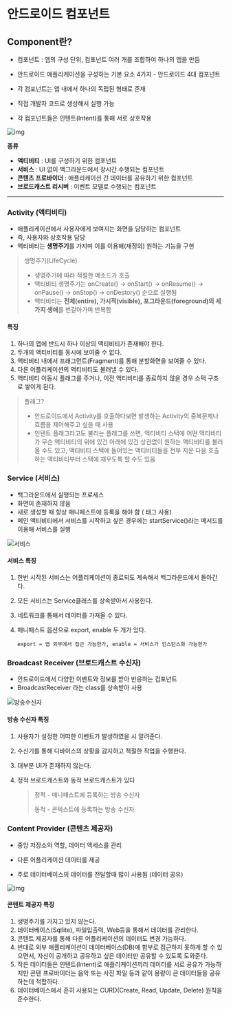 # 안드로이드 컴포넌트



## Component란?

- 컴포넌트 : 앱의 구성 단위, 컴포넌트 여러 개를 조합하여 하나의 앱을 만듬
- 안드로이드 애플리케이션을 구성하는 기본 요소 4가지 - 안드로이드 4대 컴포넌트

- 각 컴포넌트는 앱 내에서 하나의 독립된 형태로 존재
- 직접 개발자 코드로 생성해서 실행 가능
- 각 컴포넌트들은 인텐트(Intent)를 통해 서로 상호작용

![img](https://velog.velcdn.com/images%2Fjojo_devstory%2Fpost%2F9138556b-4a4c-4c48-a6dc-c9abc34e9b46%2F%EC%8A%A4%ED%81%AC%EB%A6%B0%EC%83%B7%202020-03-06%20%EC%98%A4%EC%A0%84%2011.51.43.png)



**종류**

- **액티비티** : UI를 구성하기 위한 컴포넌트
- **서비스** : UI 없이 백그라운드에서 장시간 수행되는 컴포넌트
- **콘텐츠 프로바이더** : 애플리케이션 간 데이터를 공유하기 위한 컴포넌트
- **브로드캐스트 리시버** : 이벤트 모델로 수행되는 컴포넌트





------





### Activity (액티비티)

- 애플리케이션에서 사용자에게 보여지는 화면을 담당하는 컴포넌트
- 즉, 사용자와 상호작용 담당
- 액티비티는 **생명주기**를 가지며 이를 이용해(재정의) 원하는 기능을 구현

> 생명주기(LifeCycle)
>
> - 생명주기에 따라 적절한 메소드가 호출
> - 액티비티 생명주기는 onCreate() -> onStart() -> onResume() -> onPause() -> onStop() -> onDestory() 순으로 실행됨
> - 액티비티는 **전체(entire), 가시적(visible), 포그라운드(foreground)의 세 가지 생애**를 번갈아가며 반복함



#### 특징

1. 하나의 앱에 반드시 하나 이상의 액티비티가 존재해야 한다.
2. 두개의 액티비티를 동시에 보여줄 수 없다.
3. 액티비티 내에서 프래그먼트(Fragment)를 통해 분할화면을 보여줄 수 있다.
4. 다른 어플리케이션의 액티비티도 불러낼 수 있다.
5. 액티비티 이동시 플래그를 주거나, 이전 액티비티를 종료하지 않을 경우 스택 구조로 쌓이게 된다.

> 플래그?
>
> - 안드로이드에서 Activity를 호출하다보면 발생하는 Activity의 중복문제나 흐름을 제어해주고 싶을 때 사용
> - 인텐트 플래그라고도 불리는 플래그를 쓰면, 액티비티 스택에 어떤 액티비티가 무슨 액티비티의 위에 있건 아래에 있건 상관없이 원하는 액티비티를 불러올 수도 있고, 액티비티 스택에 들어있는 액티비티들을 전부 지운 다음 호출하는 액티비티부터 스택에 채우도록 할 수도 있음







### Service (서비스)

- 백그라운드에서 실행되는 프로세스
- 화면이 존재하지 않음
- 새로 생성할 때 항상 매니페스트에 등록을 해야 함 ( <service>태그 사용)
- 메인 액티비티에서 서비스를 시작하고 싶은 경우에는 startService()라는 메서드를 이용해 서비스를 실행

![서비스](https://t1.daumcdn.net/cfile/tistory/992373415B47285725)

#### 서비스 특징

1. 한번 시작된 서비스는 어플리케이션이 종료되도 계속해서 백그라운드에서 돌아간다.

2. 모든 서비스는 Service클래스를 상속받아서 사용한다.

3. 네트워크를 통해서 데이터를 가져올 수 있다.

4. 매니패스트 옵션으로 export, enable 두 개가 있다.

   ```export = 앱 외부에서 접근 가능한가, enable = 서비스가 인스턴스화 가능한가```







### Broadcast Receiver (브로드캐스트 수신자)

- 안드로이드에서 다양한 이벤트와 정보를 받아 반응하는 컴포넌트
- BroadcastReceiver 라는 class를 상속받아 사용

![방송수신자](https://t1.daumcdn.net/cfile/tistory/99B88D365B47328619)

#### 방송 수신자 특징

1. 사용자가 설정한 어떠한 이벤트가 발생하였을 시 알려준다.

2. 수신기를 통해 디바이스의 상황을 감지하고 적절한 작업을 수행한다.

3. 대부분 UI가 존재하지 않는다.

4. 정적 브로드캐스트와 동적 브로드캐스트가 있다

   > 정적 - 매니패스트에 등록하는 방송 수신자
   >
   > 동적 - 콘텍스트에 등록하는 방송 수신자







### Content Provider (콘텐츠 제공자)

- 중앙 저장소의 역할, 데이터 액세스를 관리

- 다른 어플리케이션 데이터를 제공
- 주로 데이터베이스의 데이터를 전달할때 많이 사용됨 (데이터 공유)

![img](https://blog.kakaocdn.net/dn/3UOnW/btqSTJkvh2Q/hn4QlJIV48ZilKFc47sY31/img.png)

#### 콘텐트 제공자 특징

1. 생명주기를 가지고 있지 않는다.
2. 데이터베이스(Sqllite), 파일입출력, Web등을 통해서 데이터를 관리한다.
3. 콘텐트 제공자를 통해 다른 어플리케이션의 데이터도 변경 가능하다.
4. 반대로 외부 애플리케이션이 데이터베이스(DB)에 함부로 접근하지 못하게 할 수 있으면서, 자신이 공개하고 공유하고 싶은 데이터만 공유할 수 있도록 도와준다.
5.  작은 데이터들은 인텐트(Intent)로 애플리케이션끼리 데이터를 서로 공유가 가능하지만 콘텐 프로바이더는 음악 또는 사진 파일 등과 같이 용량이 큰 데이터들을 공유하는데 적합하다.
6. 데이터베이스에서 흔히 사용되는 CURD(Create, Read, Update, Delete) 원칙을 준수한다.